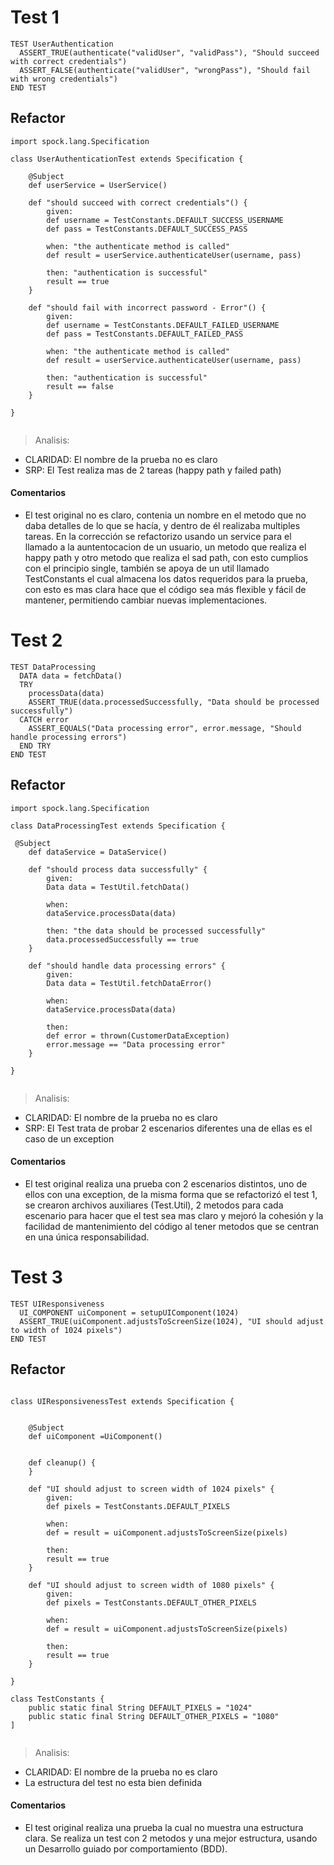 # Test 1
```
TEST UserAuthentication
  ASSERT_TRUE(authenticate("validUser", "validPass"), "Should succeed with correct credentials")
  ASSERT_FALSE(authenticate("validUser", "wrongPass"), "Should fail with wrong credentials")
END TEST

```
## Refactor

```
import spock.lang.Specification

class UserAuthenticationTest extends Specification {

    @Subject
    def userService = UserService()

    def "should succeed with correct credentials"() {
        given:
        def username = TestConstants.DEFAULT_SUCCESS_USERNAME
        def pass = TestConstants.DEFAULT_SUCCESS_PASS

        when: "the authenticate method is called"
        def result = userService.authenticateUser(username, pass)

        then: "authentication is successful"
        result == true
    }

    def "should fail with incorrect password - Error"() {
        given:
        def username = TestConstants.DEFAULT_FAILED_USERNAME
        def pass = TestConstants.DEFAULT_FAILED_PASS

        when: "the authenticate method is called"
        def result = userService.authenticateUser(username, pass)

        then: "authentication is successful"
        result == false
    }

}


```

> Analisis: 
* CLARIDAD: El nombre de la prueba no es claro 
* SRP: El Test realiza mas de 2 tareas (happy path y failed path)

#### Comentarios

* El test original no es claro, contenia un nombre en el metodo que no daba detalles de lo que se hacía, y dentro de él realizaba multiples tareas. En la corrección se refactorizo usando un service para el llamado a la auntentocacion de un usuario, un metodo que realiza el happy path y otro metodo que realiza el sad path, con esto cumplios con el principio single, también se apoya de un util llamado TestConstants el cual almacena los datos requeridos para la prueba, con esto es mas clara hace que el código sea más flexible y fácil de mantener, permitiendo cambiar nuevas implementaciones.


# Test 2
```
TEST DataProcessing
  DATA data = fetchData()
  TRY
    processData(data)
    ASSERT_TRUE(data.processedSuccessfully, "Data should be processed successfully")
  CATCH error
    ASSERT_EQUALS("Data processing error", error.message, "Should handle processing errors")
  END TRY
END TEST

```
## Refactor

```
import spock.lang.Specification

class DataProcessingTest extends Specification {

 @Subject
    def dataService = DataService()

    def "should process data successfully" {
        given: 
        Data data = TestUtil.fetchData()

        when:
        dataService.processData(data)

        then: "the data should be processed successfully"
        data.processedSuccessfully == true
    }

    def "should handle data processing errors" {
        given: 
        Data data = TestUtil.fetchDataError()

        when:
        dataService.processData(data)

        then:
        def error = thrown(CustomerDataException)
        error.message == "Data processing error"
    }

}


```

> Analisis: 
* CLARIDAD: El nombre de la prueba no es claro 
* SRP: El Test trata de probar 2 escenarios diferentes una de ellas es el caso de un exception

#### Comentarios

* El test original realiza una prueba con 2 escenarios distintos, uno de ellos con una exception, de la misma forma que se refactorizó el test 1, se crearon archivos auxiliares (Test.Util), 2 metodos para cada escenario para hacer que el test sea mas claro y  mejoró la cohesión y la facilidad de mantenimiento del código al tener metodos que se centran en una única responsabilidad.


# Test 3
```
TEST UIResponsiveness
  UI_COMPONENT uiComponent = setupUIComponent(1024)
  ASSERT_TRUE(uiComponent.adjustsToScreenSize(1024), "UI should adjust to width of 1024 pixels")
END TEST

```
## Refactor

```

class UIResponsivenessTest extends Specification {


    @Subject
    def uiComponent =UiComponent()


    def cleanup() {
    }

    def "UI should adjust to screen width of 1024 pixels" {
        given:
        def pixels = TestConstants.DEFAULT_PIXELS

        when:
        def = result = uiComponent.adjustsToScreenSize(pixels)

        then: 
        result == true
    }

    def "UI should adjust to screen width of 1080 pixels" {
        given:
        def pixels = TestConstants.DEFAULT_OTHER_PIXELS

        when:
        def = result = uiComponent.adjustsToScreenSize(pixels)

        then: 
        result == true
    }

}

class TestConstants {
    public static final String DEFAULT_PIXELS = "1024"
    public static final String DEFAULT_OTHER_PIXELS = "1080"
]


```

> Analisis: 
* CLARIDAD: El nombre de la prueba no es claro 
* La estructura del test no esta bien definida

#### Comentarios

* El test original realiza una prueba la cual no muestra una estructura clara. Se realiza un test con 2 metodos y una mejor estructura, usando un Desarrollo guiado por comportamiento (BDD).
